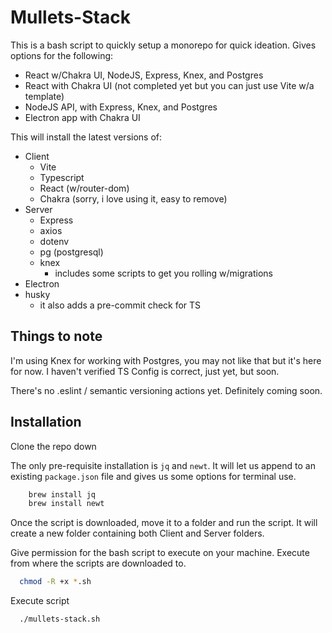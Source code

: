 
# Mullets-Stack

This is a bash script to quickly setup a monorepo for quick ideation. Gives options for the following:

- React w/Chakra UI, NodeJS, Express, Knex, and Postgres
- React with Chakra UI (not completed yet but you can just use Vite w/a template)
- NodeJS API, with Express, Knex, and Postgres
- Electron app with Chakra UI

This will install the latest versions of:

- Client
    - Vite
    - Typescript
    - React (w/router-dom)
    - Chakra (sorry, i love using it, easy to remove)
- Server
    - Express
    - axios
    - dotenv
    - pg (postgresql)
    - knex
        - includes some scripts to get you rolling w/migrations
- Electron
- husky
  - it also adds a pre-commit check for TS

## Things to note

I'm using Knex for working with Postgres, you may not like that but it's here for now. I haven't verified TS Config is correct, just yet, but soon.

There's no .eslint / semantic versioning actions yet. Definitely coming soon.


## Installation

Clone the repo down

The only pre-requisite installation is `jq` and `newt`. It will let us append to an existing `package.json` file and gives us some options for terminal use.

```bash
    brew install jq
    brew install newt
```

Once the script is downloaded, move it to a folder and run the script. It will create a new folder containing both Client and Server folders.

Give permission for the bash script to execute on your machine. Execute from where the scripts are downloaded to.
```bash
  chmod -R +x *.sh
```

Execute script
```bash
  ./mullets-stack.sh
```
